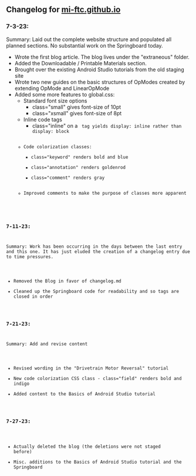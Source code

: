 ## Changelog for [mi-ftc.github.io](mi-ftc.github.io)  
  
### 7-3-23:  
Summary: Laid out the complete website structure and populated all planned
sections. No substantial work on the Springboard today.  
- Wrote the first blog article. The blog lives under the "extraneous" folder.  
- Added the Downloadable / Printable Materials section.  
- Brought over the existing Android Studio tutorials from the old staging site  
- Wrote two new guides on the basic structures of OpModes created by extending 
OpMode and LinearOpMode  
- Added some more features to global.css:  
  - Standard font size options  
    - class="small" gives font-size of 10pt  
    - class="xsmall" gives font-size of 8pt  
  - Inline code tags  
    - class="inline" on a <code> tag yields display: inline rather than
    display: block  
  - Code colorization classes:  
    - class="keyword" renders bold and blue  
    - class="annotation" renders goldenrod  
    - class="comment" renders gray  
  - Improved comments to make the purpose of classes more apparent  
  
### 7-11-23:  
Summary: Work has been occurring in the days between the last entry and this 
one. It has just eluded the creation of a changelog entry due to time pressures.  
- Removed the Blog in favor of changelog.md  
- Cleaned up the Springboard code for readability and so tags are closed in 
order  
  
### 7-21-23:  
Summary: Add and revise content  
- Revised wording in the "Drivetrain Motor Reversal" tutorial  
- New code colorization CSS class - class="field" renders bold and indigo  
- Added content to the Basics of Android Studio tutorial  
  
### 7-27-23:  
- Actually deleted the blog (the deletions were not staged before)  
- Misc. additions to the Basics of Android Studio tutorial and the Springboard  
